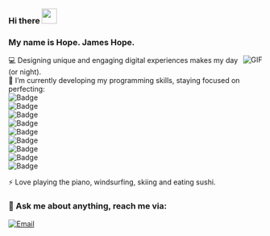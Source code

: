 ### Hi there <img src="https://raw.githubusercontent.com/iampavangandhi/iampavangandhi/master/gifs/Hi.gif" width="30px">
### My name is Hope. James Hope.

<img align="right" alt="GIF" src="https://media.giphy.com/media/13HgwGsXF0aiGY/giphy.gif" />

:computer: Designing unique and engaging digital experiences makes my day (or night).  \
:wrench: I’m currently developing my programming skills, staying focused on perfecting:  \
![Badge](https://img.shields.io/badge/Markup_Language-HTML5-%235d8239?logo=HTML5)  \
![Badge](https://img.shields.io/badge/Style_Sheet_Language-CSS3-%235d8239?logo=CSS3&logoColor=blue)  \
![Badge](https://img.shields.io/badge/Languages-JavaScript-%235d8239?logo=JavaScript)  \
![Badge](https://img.shields.io/badge/Frameworks-React-%235d8239?logo=React&logoColor=aqua)  \
![Badge](https://img.shields.io/badge/Version_Control-Git-%235d8239?logo=Git)  \
![Badge](https://img.shields.io/badge/Database-Firebase-%235d8239?logo=Firebase)  \
![Badge](https://img.shields.io/badge/Tools-JIRA-%235d8239?logo=JIRA&logoColor=blue)  \
![Badge](https://img.shields.io/badge/Tools-Scrum-%235d8239?logo=)  \
![Badge](https://img.shields.io/badge/Tools-REST_API-%235d8239?logo=)  

⚡ Love playing the piano, windsurfing, skiing and eating sushi.

### 💬 Ask me about anything, reach me via:
<a href="mailto:jameshopegit@gmail.com"><img alt="Email" src="https://img.shields.io/badge/Email-jameshopegit@gmail.com-blue?style=flat-square&logo=gmail"></a>
</p>

